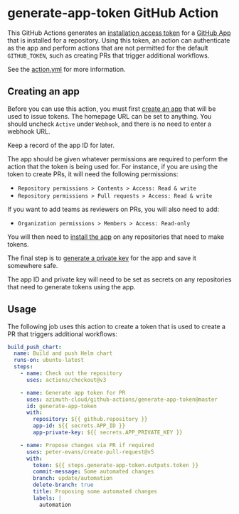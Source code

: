 # generate-app-token GitHub Action

This GitHub Actions generates an
[installation access token](https://docs.github.com/en/apps/creating-github-apps/authenticating-with-a-github-app/generating-an-installation-access-token-for-a-github-app)
for a [GitHub App](https://docs.github.com/en/apps/overview) that is installed for a repository.
Using this token, an action can authenticate as the app and perform actions that are not permitted
for the default `GITHUB_TOKEN`, such as creating PRs that trigger additional workflows.

See the [action.yml](./action.yml) for more information.

## Creating an app

Before you can use this action, you must first
[create an app](https://docs.github.com/en/apps/creating-github-apps/registering-a-github-app/registering-a-github-app)
that will be used to issue tokens. The homepage URL can be set to anything. You should uncheck
`Active` under `Webhook`, and there is no need to enter a webhook URL.

Keep a record of the app ID for later.

The app should be given whatever permissions are required to perform the action that the token
is being used for. For instance, if you are using the token to create PRs, it will need the
following permissions:

  * `Repository permissions > Contents > Access: Read & write`
  * `Repository permissions > Pull requests > Access: Read & write`

If you want to add teams as reviewers on PRs, you will also need to add:

  * `Organization permissions > Members > Access: Read-only`

You will then need to
[install the app](https://docs.github.com/en/apps/using-github-apps/installing-your-own-github-app)
on any repositories that need to make tokens.

The final step is to
[generate a private key](https://docs.github.com/en/apps/creating-github-apps/authenticating-with-a-github-app/managing-private-keys-for-github-apps)
for the app and save it somewhere safe.

The app ID and private key will need to be set as secrets on any repositories that need to
generate tokens using the app.

## Usage

The following job uses this action to create a token that is used to create a PR that
triggers additional workflows:

```yaml
build_push_chart:
  name: Build and push Helm chart
  runs-on: ubuntu-latest
  steps:
    - name: Check out the repository
      uses: actions/checkout@v3

    - name: Generate app token for PR
      uses: azimuth-cloud/github-actions/generate-app-token@master
      id: generate-app-token
      with:
        repository: ${{ github.repository }}
        app-id: ${{ secrets.APP_ID }}
        app-private-key: ${{ secrets.APP_PRIVATE_KEY }}

    - name: Propose changes via PR if required
      uses: peter-evans/create-pull-request@v5
      with:
        token: ${{ steps.generate-app-token.outputs.token }}
        commit-message: Some automated changes
        branch: update/automation
        delete-branch: true
        title: Proposing some automated changes
        labels: |
          automation
```
